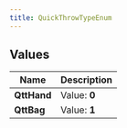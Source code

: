```yaml
---
title: QuickThrowTypeEnum
---
```


## Values
| Name | Description |
| ---- | ----------- |
| **QttHand** | Value: **0** |
| **QttBag** | Value: **1** |

